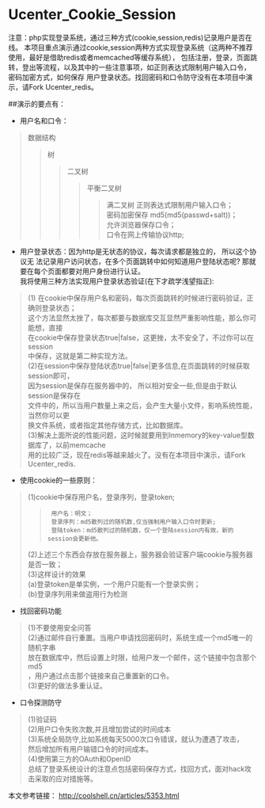 # Ucenter_Cookie_Session
注意：php实现登录系统，通过三种方式(cookie,session,redis)记录用户是否在线。 
本项目重点演示通过cookie,session两种方式实现登录系统（这两种不推荐使用，最好是借助redis或者memcached等缓存系统）， 
包括注册，登录，页面跳转，登出等流程，以及其中的一些注意事项，如正则表达式限制用户输入口令， 密码加密方式，如何保存
用户登录状态。找回密码和口令防守没有在本项目中演示，请Fork Ucenter_redis。 

##演示的要点有： 

* 用户名和口令： 		
>数据结构
>>树
>>>二叉树
>>>>平衡二叉树
>>>>>满二叉树
>正则表达式限制用户输入口令； 		
>密码加密保存 md5(md5(passwd+salt))；		 
>允许浏览器保存口令； 		
>口令在网上传输协议http;		 
* 用户登录状态：因为http是无状态的协议，每次请求都是独立的， 所以这个协议无 法记录用户访问状态，在多个页面跳转中如何知道用户登陆状态呢? 那就要在每个页面都要对用户身份进行认证。		
我将使用三种方法实现用户登录状态验证(在下才疏学浅望指正): 		
>	(1) 在cookie中保存用户名和密码，每次页面跳转的时候进行密码验证，正确则登录状态； 		
>	这个方法显然太挫了，每次都要与数据库交互显然严重影响性能，那么你可能想，直接 		
>	在cookie中保存登录状态true|false，这更挫，太不安全了，不过你可以在session 		
>	中保存，这就是第二种实现方法。 		
>	(2)在session中保存登陆状态true|false|更多信息,在页面跳转的时候获取session即可， 		
>	因为session是保存在服务器中的， 所以相对安全一些,但是由于默认session是保存在 		
>	文件中的，所以当用户数量上来之后，会产生大量小文件，影响系统性能，当然你可以更 		
>	换文件系统，或者指定其他存储方式，比如数据库。 		
>	(3)解决上面所说的性能问题，这时候就要用到Inmemory的key-value型数据库了，以前memcache 		
>	用的比较广泛，现在redis等越来越火了。没有在本项目中演示，请Fork Ucenter_redis. 		
* 使用cookie的一些原则： 		
>	(1)cookie中保存用户名，登录序列，登录token; 		
>>		用户名：明文； 		
>>		登录序列：md5散列过的随机数,仅当强制用户输入口令时更新; 		
>>		登陆token：md5散列过的随机数，仅一个登陆session内有效，新的session会更新他。 		
>	(2)上述三个东西会存放在服务器上，服务器会验证客户端cookie与服务器是否一致； 		
>	(3)这样设计的效果 		
>	(a)登录token是单实例，一个用户只能有一个登录实例； 		
>	(b)登录序列用来做盗用行为检测 		
* 找回密码功能 		
>	(1)不要使用安全问答		 
>	(2)通过邮件自行重置。当用户申请找回密码时，系统生成一个md5唯一的随机字串 		
>	放在数据库中，然后设置上时限，给用户发一个邮件，这个链接中包含那个md5 		
>	，用户通过点击那个链接来自己重置新的口令。 		
>	(3)更好的做法多重认证。 		
* 口令探测防守 		
>	(1)验证码 		
>	(2)用户口令失败次数,并且增加尝试的时间成本 		
>	(3)系统全局防守,比如系统每天5000次口令错误，就认为遭遇了攻击， 		
>	然后增加所有用户输错口令的时间成本。 		
>	(4)使用第三方的OAuth和OpenID 		
总结了登录系统设计的注意点包括密码保存方式，找回方式，面对hack攻击采取的应对措施等。 

本文参考链接：
http://coolshell.cn/articles/5353.html
